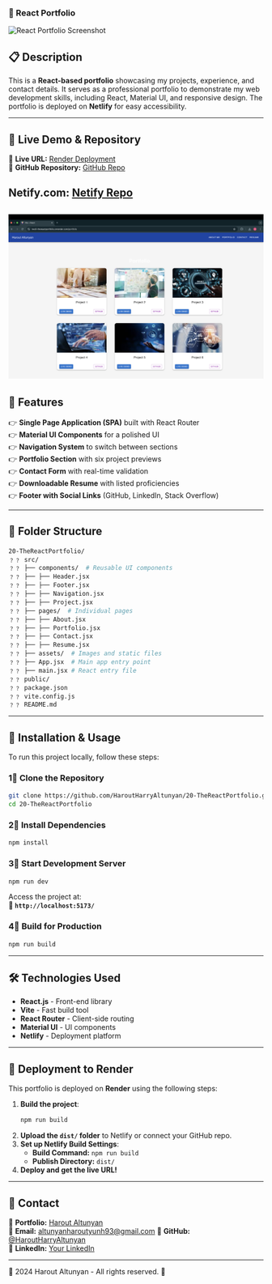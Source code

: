 ### **📌 React Portfolio**  

![React Portfolio Screenshot](./assets/portfolio-screenshot.png)  

## **📋 Description**  
This is a **React-based portfolio** showcasing my projects, experience, and contact details. It serves as a professional portfolio to demonstrate my web development skills, including React, Material UI, and responsive design. The portfolio is deployed on **Netlify** for easy accessibility.

---

## **🚀 Live Demo & Repository**  
🔗 **Live URL:** [Render Deployment](https://two0-thereactportfolio.onrender.com/)  
🔗 **GitHub Repository:** [GitHub Repo](https://github.com/HaroutHarryAltunyan/20-TheReactPortfolio) 


   ## **Netify.com:** [Netify Repo](https://reactportfolioharout.netlify.app/) 


![Project Screenshot](./Assets/projectimage.png)
---

## **📀 Features**  
👉 **Single Page Application (SPA)** built with React Router  
👉 **Material UI Components** for a polished UI  
👉 **Navigation System** to switch between sections  
👉 **Portfolio Section** with six project previews  
👉 **Contact Form** with real-time validation  
👉 **Downloadable Resume** with listed proficiencies  
👉 **Footer with Social Links** (GitHub, LinkedIn, Stack Overflow)  

---

## **📂 Folder Structure**
```bash
20-TheReactPortfolio/
﹖﹖ src/
﹖﹖ ├── components/  # Reusable UI components
﹖﹖ ├── ├── Header.jsx
﹖﹖ ├── ├── Footer.jsx
﹖﹖ ├── ├── Navigation.jsx
﹖﹖ ├── ├── Project.jsx
﹖﹖ ├── pages/  # Individual pages
﹖﹖ ├── ├── About.jsx
﹖﹖ ├── ├── Portfolio.jsx
﹖﹖ ├── ├── Contact.jsx
﹖﹖ ├── ├── Resume.jsx
﹖﹖ ├── assets/  # Images and static files
﹖﹖ ├── App.jsx  # Main app entry point
﹖﹖ ├── main.jsx # React entry file
﹖﹖ public/
﹖﹖ package.json
﹖﹖ vite.config.js
﹖﹖ README.md
```

---

## **👅 Installation & Usage**  
To run this project locally, follow these steps:

### **1⃣ Clone the Repository**
```bash
git clone https://github.com/HaroutHarryAltunyan/20-TheReactPortfolio.git
cd 20-TheReactPortfolio
```

### **2⃣ Install Dependencies**
```bash
npm install
```

### **3⃣ Start Development Server**
```bash
npm run dev
```
Access the project at:  
**🔗 `http://localhost:5173/`**  

### **4⃣ Build for Production**
```bash
npm run build
```

---

## **🛠️ Technologies Used**
- **React.js** - Front-end library  
- **Vite** - Fast build tool  
- **React Router** - Client-side routing  
- **Material UI** - UI components  
- **Netlify** - Deployment platform  

---

## **🚀 Deployment to Render**
This portfolio is deployed on **Render** using the following steps:

1. **Build the project**:
   ```bash
   npm run build
   ```
2. **Upload the `dist/` folder** to Netlify or connect your GitHub repo.
3. **Set up Netlify Build Settings**:
   - **Build Command:** `npm run build`
   - **Publish Directory:** `dist/`
4. **Deploy and get the live URL!**

---

## **💎 Contact**
🌟 **Portfolio:** [Harout Altunyan](https://two0-thereactportfolio.onrender.com)  
📧 **Email:** altunyanharoutyunh93@gmail.com
🔗 **GitHub:** [@HaroutHarryAltunyan](https://github.com/HaroutHarryAltunyan)  
🔗 **LinkedIn:** [Your LinkedIn](https://linkedin.com)  

---

 2024 Harout Altunyan - All rights reserved. 🚀













